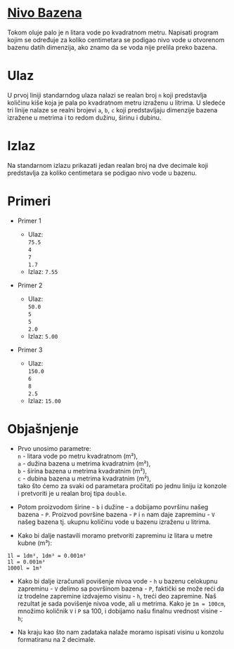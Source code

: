 # [Nivo Bazena](https://petlja.org/sr-Latn-RS/biblioteka/r/problemi/Zbirka-stara/nivo_bazena)

Tokom oluje palo je n litara vode po kvadratnom metru. Napisati program kojim se određuje za koliko centimetara se podigao nivo vode u otvorenom bazenu datih dimenzija, ako znamo da se voda nije prelila preko bazena.

# Ulaz

U prvoj liniji standarndog ulaza nalazi se realan broj `n` koji predstavlja količinu kiše koja je pala po kvadratnom metru izraženu u litrima. U sledeće tri linije nalaze se realni brojevi `a`, `b`, `c` koji predstavljaju dimenzije bazena izražene u metrima i to redom dužinu, širinu i dubinu.

# Izlaz

Na standarnom izlazu prikazati jedan realan broj na dve decimale koji predstavlja za koliko centimetara se podigao nivo vode u bazenu.

# Primeri

- Primer 1

  - Ulaz:
    <br> `75.5`
    <br> `4`
    <br> `7`
    <br> `1.7`
  - Izlaz: `7.55`

- Primer 2

  - Ulaz:
    <br> `50.0`
    <br> `5`
    <br> `5`
    <br> `2.0`
  - Izlaz: `5.00`

- Primer 3

  - Ulaz:
    <br> `150.0`
    <br> `6`
    <br> `8`
    <br> `2.5`
  - Izlaz: `15.00`

# Objašnjenje

- Prvo unosimo parametre:
  <br> `n` - litara vode po metru kvadratnom (m²),
  <br> `a` - dužina bazena u metrima kvadratnim (m²),
  <br> `b` - širina bazena u metrima kvadratnim (m²),
  <br> `c` - dubina bazena u metrima kvadratnim (m²),
  <br> tako što ćemo za svaki od parametara pročitati po jednu liniju iz konzole i pretvoriti je u realan broj tipa `double`.

- Potom proizvodom širine - `b` i dužine - `a` dobijamo površinu našeg bazena - `P`. Proizvod površine bazena - `P` i `n` nam daje zapreminu - `V` našeg bazena tj. ukupnu količinu vode u bazenu izraženu u litrima.

- Kako bi dalje nastavili moramo pretvoriti zapreminu iz litara u metre kubne (m³):

```
1l = 1dm³, 1dm³ = 0.001m³
1l = 0.001m³
1000l = 1m³
```

- Kako bi dalje izračunali povišenje nivoa vode - `h` u bazenu celokupnu zapreminu - `V` delimo sa površinom bazena - `P`, faktički se može reći da iz trodelne zapremine izdvajemo visinu - `h`, treći deo zapremine. Naš rezultat je sada povišenje nivoa vode, ali u metrima. Kako je `1m = 100cm`, množimo količnik `V` i `P` sa 100, i dobijamo našu finalnu vrednost visine - `h`;

- Na kraju kao što nam zadataka nalaže moramo ispisati visinu u konzolu formatiranu na 2 decimale.
